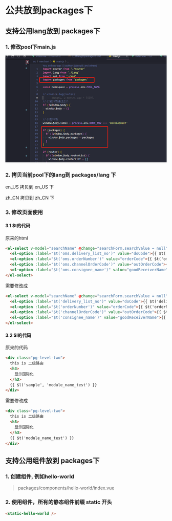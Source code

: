 # 公共放到packages下

## 支持公用lang放到 packages下

### 1. 修改pool下main.js

![1568626635314](.\images\1568626635314.png)

### 2. 拷贝当前pool下的lang到 packages/lang 下

en_US 拷贝到 en_US 下

zh_CN 拷贝到 zh_CN 下

### 3. 修改页面使用

#### 3.1 $t的代码

原来的html

```html
<el-select v-model="searchName" @change="searchForm.searchValue = null">
  <el-option :label="$t('oms.delivery_list_no')" value="doCode">{{ $t('oms.delivery_list_no') }}</el-option>
  <el-option :label="$t('oms.orderNumber')" value="orderCode">{{ $t('oms.orderNumber') }}</el-option>
  <el-option :label="$t('oms.channelOrderCode')" value="outOrderCode">{{ $t('oms.channelOrderCode') }}</el-option>
  <el-option :label="$t('oms.consignee_name')" value="goodReceiverName">{{ $t('oms.consignee_name') }}</el-option>
</el-select>
```

需要修改成

```html
<el-select v-model="searchName" @change="searchForm.searchValue = null">
  <el-option :label="$t('delivery_list_no')" value="doCode">{{ $t('delivery_list_no') }}</el-option>
  <el-option :label="$t('orderNumber')" value="orderCode">{{ $t('orderNumber') }}</el-option>
  <el-option :label="$t('channelOrderCode')" value="outOrderCode">{{ $t('channelOrderCode') }}</el-option>
  <el-option :label="$t('consignee_name')" value="goodReceiverName">{{ $t('consignee_name') }}</el-option>
</el-select>
```

#### 3.2 $l的代码

原来的代码

```html
<div class="pg-level-two">
  this is 二级路由
  <h3>
    显示国际化
  </h3>
  {{ $l('sample', 'module_name_test') }}
</div>
```

需要修改成

```html
<div class="pg-level-two">
  this is 二级路由
  <h3>
    显示国际化
  </h3>
  {{ $t('module_name_test') }}
</div>
```





## 支持公用组件放到 packages下

### 1. 创建组件, 例如hello-world

> packages/components/hello-world/index.vue

### 2. 使用组件，所有的静态组件前缀 static 开头

```html
<static-hello-world />
```

